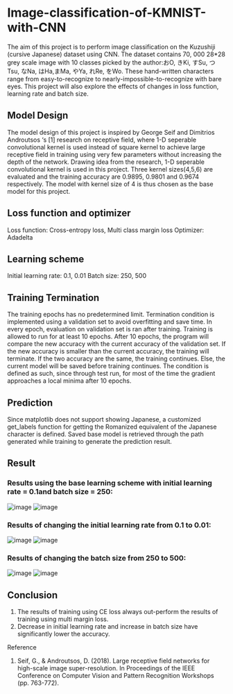 # Image-classification-of-KMNIST-with-CNN
The aim of this project is to perform image classification on the Kuzushiji (cursive Japanese) dataset using CNN. The dataset contains 70, 000 28*28 grey scale image with 10 classes picked by the author:おO, きKi, すSu, つTsu, なNa, はHa,まMa, やYa, れRe, をWo. These hand-written characters range from easy-to-recognize to nearly-impossible-to-recognize with bare eyes. This project will also explore the effects of changes in loss function, learning rate and batch size.

## Model Design
The model design of this project is inspired by George Seif and Dimitrios Androutsos ‘s [1] research on receptive field, where 1-D seperable convolutional kernel is used instead of square kernel to achieve large receptive field in training using very few parameters without increasing the depth of the network. Drawing idea from the research, 1-D seperable convolutional kernel is used in this project. Three kernel sizes(4,5,6) are evaluated and the training accuracy are 0.9895, 0.9801 and 0.9674 respectively. The model with kernel size of 4 is thus chosen as the base model for this project. 

## Loss function and optimizer
Loss function: Cross-entropy loss, Multi class margin loss
Optimizer: Adadelta

## Learning scheme
Initial learning rate: 0.1, 0.01
Batch size: 250, 500

## Training Termination
The training epochs has no predetermined limit. Termination condition is implemented using a validation set to avoid overfitting and save time. In every epoch, evaluation on validation set is ran after training. Training is allowed to run for at least 10 epochs. After 10 epochs, the program will compare the new accuracy with the current accuracy of the validation set. If the new accuracy is smaller than the current accuracy, the training will terminate. If the two accuracy are the same, the training continues. Else, the current model will be saved before training continues. The condition is defined as such, since through test run, for most of the time the gradient approaches a local minima after 10 epochs.

## Prediction
Since matplotlib does not support showing Japanese, a customized get_labels function for getting the Romanized equivalent of the Japanese character is defined. Saved base model is retrieved through the path generated while training to generate the prediction result.

## Result
### Results using the base learning scheme with initial learning rate = 0.1and batch size = 250:
![image](https://github.com/Heinz-Elio/Image-classification-of-KMNIST-with-CNN/assets/96605613/401b19c3-3793-4030-87a3-10790674e811)
![image](https://github.com/Heinz-Elio/Image-classification-of-KMNIST-with-CNN/assets/96605613/60f29abe-3cc7-4c25-80aa-243aac0e447e)

### Results of changing the initial learning rate from 0.1 to 0.01:
![image](https://github.com/Heinz-Elio/Image-classification-of-KMNIST-with-CNN/assets/96605613/18aa58a8-65a1-4a94-8cd5-3e96f404c918)
![image](https://github.com/Heinz-Elio/Image-classification-of-KMNIST-with-CNN/assets/96605613/7bf989ba-4086-477a-b051-1af06e0c2378)


### Results of changing the batch size from 250 to 500:
![image](https://github.com/Heinz-Elio/Image-classification-of-KMNIST-with-CNN/assets/96605613/7ed85ac4-e266-44c1-a957-fccf083d523e)
![image](https://github.com/Heinz-Elio/Image-classification-of-KMNIST-with-CNN/assets/96605613/eda101c9-b1f1-4133-adb7-75543969dca4)

## Conclusion
1. The results of training using CE loss always out-perform the results of training using multi margin loss.
2. Decrease in initial learning rate and increase in batch size have significantly lower the accuracy. 

Reference
1. Seif, G., & Androutsos, D. (2018). Large receptive field networks for high-scale image super-resolution. In Proceedings of the IEEE Conference on Computer Vision and Pattern Recognition Workshops (pp. 763-772).
